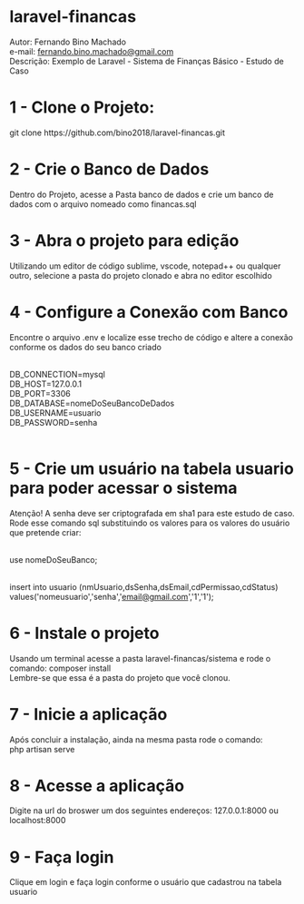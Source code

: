 # laravel-financas
Autor: Fernando Bino Machado<br>
e-mail: fernando.bino.machado@gmail.com<br>
Descrição: Exemplo de Laravel - Sistema de Finanças Básico - Estudo de Caso


<h1> 1 - Clone o Projeto:  </h1>
  <p> git clone https://github.com/bino2018/laravel-financas.git </p>
  
<h1> 2 - Crie o Banco de Dados </h1>
<p>Dentro do Projeto, acesse a Pasta banco de dados e crie um banco de dados com o arquivo nomeado como financas.sql</p>

<h1>3 - Abra o projeto para edição </h1>
<p>Utilizando um editor de código sublime, vscode, notepad++ ou qualquer outro, selecione a pasta do projeto clonado e abra no editor escolhido</p>

<h1>4 - Configure a Conexão com Banco </h1>
<p>Encontre o arquivo .env e localize esse trecho de código e altere a conexão conforme os dados do seu banco criado</p>
<br>
DB_CONNECTION=mysql<br>
DB_HOST=127.0.0.1<br>
DB_PORT=3306<br>
DB_DATABASE=nomeDoSeuBancoDeDados<br>
DB_USERNAME=usuario<br>
DB_PASSWORD=senha<br>
<br>

<h1>5 - Crie um usuário na tabela usuario para poder acessar o sistema</h1>

<p>Atenção! A senha deve ser criptografada em sha1 para este estudo de caso.
  <br>Rode esse comando sql substituindo os valores para os valores do usuário que pretende criar: 
  
  <br>use nomeDoSeuBanco;
  
  <br>insert into usuario (nmUsuario,dsSenha,dsEmail,cdPermissao,cdStatus)
values('nomeusuario','senha','email@gmail.com','1','1');

<h1>6 - Instale o projeto</h1>
<p> Usando um terminal acesse a pasta laravel-financas/sistema e rode o comando: composer install 
  <br>
  Lembre-se que essa é a pasta do projeto que você clonou.
</p>

<h1>7 - Inicie a aplicação </h1>
<p>Após concluir a instalação, ainda na mesma pasta rode o comando:<br> php artisan serve</p>

<h1>8 - Acesse a aplicação</h1>
<p>Digite na url do broswer um dos seguintes endereços: 127.0.0.1:8000 ou localhost:8000</p>

<h1>9 - Faça login</h1>
<p>Clique em login e faça login conforme o usuário que cadastrou na tabela usuario</p>
